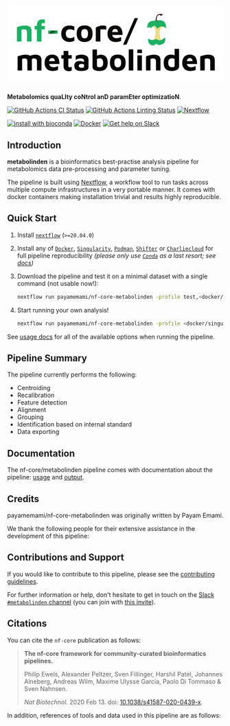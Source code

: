 # ![nf-core/metabolinden](docs/images/nf-core-metabolinden_logo.png)

**Metabolomics quaLIty coNtrol anD paramEter optimizatioN**.

[![GitHub Actions CI Status](https://github.com/payamemami/metabolinden/workflows/nf-core%20CI/badge.svg)](https://github.com/payamemami/metabolinden/actions)
[![GitHub Actions Linting Status](https://github.com/payamemami/metabolinden/workflows/nf-core%20linting/badge.svg)](https://github.com/payamemami/metabolinden/actions)
[![Nextflow](https://img.shields.io/badge/nextflow-%E2%89%A520.04.0-brightgreen.svg)](https://www.nextflow.io/)

[![install with bioconda](https://img.shields.io/badge/install%20with-bioconda-brightgreen.svg)](https://bioconda.github.io/)
[![Docker](https://img.shields.io/docker/automated/payamemami/metabolinden.svg)](https://hub.docker.com/r/nfcore/metabolinden)
[![Get help on Slack](http://img.shields.io/badge/slack-nf--core%20%23metabolinden-4A154B?logo=slack)](https://nfcore.slack.com/channels/metabolinden)

## Introduction

**metabolinden** is a bioinformatics best-practise analysis pipeline for metabolomics data pre-processing and parameter tuning.

The pipeline is built using [Nextflow](https://www.nextflow.io), a workflow tool to run tasks across multiple compute infrastructures in a very portable manner. It comes with docker containers making installation trivial and results highly reproducible.

## Quick Start

1. Install [`nextflow`](https://nf-co.re/usage/installation) (`>=20.04.0`)

2. Install any of [`Docker`](https://docs.docker.com/engine/installation/), [`Singularity`](https://www.sylabs.io/guides/3.0/user-guide/), [`Podman`](https://podman.io/), [`Shifter`](https://nersc.gitlab.io/development/shifter/how-to-use/) or [`Charliecloud`](https://hpc.github.io/charliecloud/) for full pipeline reproducibility _(please only use [`Conda`](https://conda.io/miniconda.html) as a last resort; see [docs](https://nf-co.re/usage/configuration#basic-configuration-profiles))_

3. Download the pipeline and test it on a minimal dataset with a single command (not usable now!):

    ```bash
    nextflow run payamemami/nf-core-metabolinden -profile test,<docker/singularity/podman/shifter/charliecloud/conda/institute>
    ```

4. Start running your own analysis!

    ```bash
    nextflow run payamemami/nf-core-metabolinden -profile <docker/singularity/podman/shifter/charliecloud/conda/institute> --input '*.mzML' --identification_input 'database.tsv' --recalibration_masses 'lock_in_masses.csv'
    ```

See [usage docs](docs/) for all of the available options when running the pipeline.

## Pipeline Summary

The pipeline currently performs the following:

* Centroiding
* Recalibration
* Feature detection
* Alignment
* Grouping
* Identification based on internal standard
* Data exporting

## Documentation

The nf-core/metabolinden pipeline comes with documentation about the pipeline: [usage](docs/usage.md) and [output](docs/output.md).

## Credits

payamemami/nf-core-metabolinden was originally written by Payam Emami.

We thank the following people for their extensive assistance in the development
of this pipeline:

## Contributions and Support

If you would like to contribute to this pipeline, please see the [contributing guidelines](.github/CONTRIBUTING.md).

For further information or help, don't hesitate to get in touch on the [Slack `#metabolinden` channel](https://nfcore.slack.com/channels/metabolinden) (you can join with [this invite](https://nf-co.re/join/slack)).

## Citations

<!-- TODO nf-core: Add citation for pipeline after first release. Uncomment lines below and update Zenodo doi. -->
<!-- If you use  nf-core/metabolinden for your analysis, please cite it using the following doi: [10.5281/zenodo.XXXXXX](https://doi.org/10.5281/zenodo.XXXXXX) -->

You can cite the `nf-core` publication as follows:

> **The nf-core framework for community-curated bioinformatics pipelines.**
>
> Philip Ewels, Alexander Peltzer, Sven Fillinger, Harshil Patel, Johannes Alneberg, Andreas Wilm, Maxime Ulysse Garcia, Paolo Di Tommaso & Sven Nahnsen.
>
> _Nat Biotechnol._ 2020 Feb 13. doi: [10.1038/s41587-020-0439-x](https://dx.doi.org/10.1038/s41587-020-0439-x).

In addition, references of tools and data used in this pipeline are as follows:

<!-- TODO nf-core: Add bibliography of tools and data used in your pipeline -->
